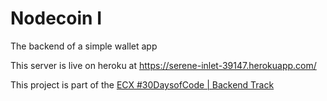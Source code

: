 # Nodecoin I

The backend of a simple wallet app

This server is live on heroku at https://serene-inlet-39147.herokuapp.com/

This project is part of the [ECX #30DaysofCode | Backend Track](https://github.com/obumnwabude/ecx-backend-30daysofcode)

